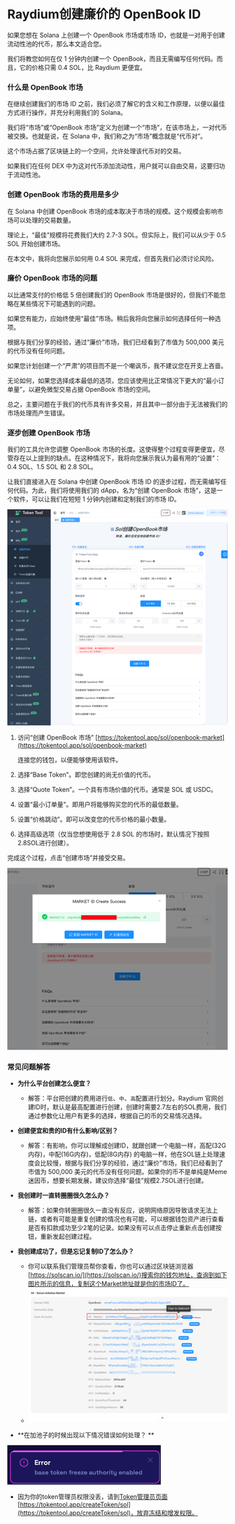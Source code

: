# Raydium创建廉价的 OpenBook ID





如果您想在 Solana 上创建一个 OpenBook 市场或市场 ID，也就是一对用于创建流动性池的代币，那么本文适合您。

我们将教您如何在仅 1 分钟内创建一个 OpenBook，而且无需编写任何代码。而且，它的价格只需 0.4 SOL，比 Raydium 更便宜。

### 什么是 OpenBook 市场


在继续创建我们的市场 ID 之前，我们必须了解它的含义和工作原理，以便以最佳方式进行操作，并充分利用我们的 Solana。

我们将“市场”或“OpenBook 市场”定义为创建一个“市场”，在该市场上，一对代币被交换。也就是说，在 Solana 中，我们称之为“市场”概念就是“代币对”。

这个市场占据了区块链上的一个空间，允许处理该代币对的交易。

如果我们在任何 DEX 中为这对代币添加流动性，用户就可以自由交易，这要归功于流动性池。

### 创建 OpenBook 市场的费用是多少

在 Solana 中创建 OpenBook 市场的成本取决于市场的规模。这个规模会影响市场可以处理的交易数量。

理论上，“最佳”规模将花费我们大约 2.7-3 SOL。但实际上，我们可以从少于 0.5 SOL 开始创建市场。

在本文中，我将向您展示如何用 0.4 SOL 来完成，但首先我们必须讨论风险。

### 廉价 OpenBook 市场的问题

以比通常支付的价格低 5 倍创建我们的 OpenBook 市场是很好的，但我们不能忽略在某些情况下可能遇到的问题。

如果您有能力，应始终使用“最佳”市场。稍后我将向您展示如何选择任何一种选项。

根据与我们分享的经验，通过“廉价”市场，我们已经看到了市值为 500,000 美元的代币没有任何问题。

如果您计划创建一个“严肃”的项目而不是一个嘲讽币，我不建议您在开支上吝啬。

无论如何，如果您选择成本最低的选项，您应该使用比正常情况下更大的“最小订单量”，以避免微型交易占据 OpenBook 市场的空间。

总之，主要问题在于我们的代币具有许多交易，并且其中一部分由于无法被我们的市场处理而产生错误。

### 逐步创建 OpenBook 市场
我们的工具允许您调整 OpenBook 市场的长度。这使得整个过程变得更便宜，尽管存在以上提到的缺点。在这种情况下，我将向您展示我认为最有用的“设置”：0.4 SOL、1.5 SOL 和 2.8 SOL。

让我们直接进入在 Solana 中创建 OpenBook 市场 ID 的逐步过程，而无需编写任何代码。为此，我们将使用我们的 dApp，名为“创建 OpenBook 市场”，这是一个软件，可以让我们在短短 1 分钟内创建和定制我们的市场 ID。



![image-20240315220235937](../.gitbook/assets/sol/image-20240315220235937.png)

1. 访问“创建 OpenBook 市场” [https://tokentool.app/sol/openbook-market](https://tokentool.app/sol/openbook-market)

   连接您的钱包，以便能够使用该软件。

2. 选择“Base Token”。即您创建的尚无价值的代币。

3. 选择“Quote Token”。一个具有市场价值的代币。通常是 SOL 或 USDC。

4. 设置“最小订单量”。即用户将能够购买您的代币的最低数量。

5. 设置“价格跳动”。即可以改变您的代币价格的最小数量。

6. 选择高级选项（仅当您想使用低于 2.8 SOL 的市场时，默认情况下按照2.8SOL进行创建）。

完成这个过程，点击“创建市场”并接受交易。



![image-20240316111639068](../.gitbook/assets/sol/image-20240316111639068.png)



### 常见问题解答

- **为什么平台创建怎么便宜？**
  - 解答：平台把创建的费用进行`低`、`中`、`高`配置进行划分。Raydium 官网创建ID时，默认是最高配置进行创建，创建时需要2.7左右的SOL费用，我们通过参数化让用户有更多的选择，根据自己的币的交易情况选择。

- **创建便宜和贵的ID有什么影响/区别？**
  - 解答：有影响，你可以理解成创建ID，就跟创建一个电脑一样，高配(32G内存)，中配(16G内存)，低配(8G内存) 的电脑一样，他在SOL链上处理速度会比较慢，根据与我们分享的经验，通过“廉价”市场，我们已经看到了市值为 500,000 美元的代币没有任何问题。如果你的币不是单纯是Meme迷因币，想要长期发展，建议你选择“最佳”规模2.7SOL进行创建。

- **我创建时一直转圈圈很久怎么办？**
  - 解答：如果你转圈圈很久一直没有反应，说明网络原因导致请求无法上链，或者有可能是重复创建的情况也有可能，可以根据钱包资产进行查看是否有扣款成功至少2笔的记录。如果没有可以点击停止重新点击创建按钮，重新发起创建过程。

- **我创建成功了，但是忘记复制ID了怎么办？**
  - 你可以联系我们管理员帮你查看，你也可以通过区块链浏览器[https://solscan.io/](https://solscan.io/)搜索你的钱包地址，查询到如下图片所示的信息，复制这个Market地址就是你的市场ID了。
  - ![image-20240315231751105](../.gitbook/assets/sol/image-20240315231751105.png)
- **在加池子的时候出现以下情况错误如何处理？ **

![image-20240316111837451](../.gitbook/assets/sol/image-20240316111837451.png)
  - 因为你的token管理员权限没丢，请到[Token管理员页面](https://tokentool.app/createToken/sol)[https://tokentool.app/createToken/sol](https://tokentool.app/createToken/sol)，放弃冻结和增发权限。
